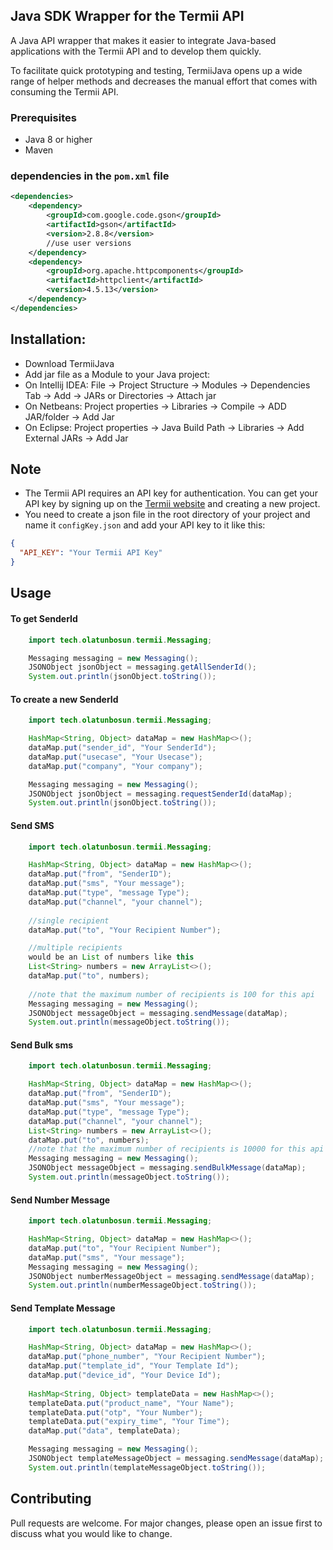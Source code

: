 ##  Java SDK Wrapper for the Termii API 
A Java API wrapper that makes it easier to integrate Java-based applications with the Termii API and to develop them quickly.

To facilitate quick prototyping and testing, TermiiJava opens up a wide range of helper methods and decreases the manual effort that comes with consuming the Termii API. 

### Prerequisites

- Java 8 or higher
- Maven

### dependencies in the `pom.xml` file
```xml
<dependencies>
    <dependency>
        <groupId>com.google.code.gson</groupId>
        <artifactId>gson</artifactId>
        <version>2.8.8</version>
        //use user versions
    </dependency>
    <dependency>
        <groupId>org.apache.httpcomponents</groupId>
        <artifactId>httpclient</artifactId>
        <version>4.5.13</version>
    </dependency>
</dependencies>
```
## Installation:
- Download TermiiJava 
- Add jar file as a Module to your Java project:
- On Intellij IDEA: File -> Project Structure -> Modules -> Dependencies Tab -> Add -> JARs or Directories -> Attach jar
- On Netbeans: Project properties -> Libraries -> Compile -> ADD JAR/folder -> Add Jar
- On Eclipse: Project properties -> Java Build Path -> Libraries -> Add External JARs -> Add Jar
## Note
- The Termii API requires an API key for authentication. You can get your API key by signing up on the [Termii website](https://account.termii.com/signup) and creating a new project.
- You need to create a json file in the root directory of your project and name it `configKey.json` and add your API key to it like this:
```json
{
  "API_KEY": "Your Termii API Key"
}
```
## Usage
#### To get SenderId

```java
    import tech.olatunbosun.termii.Messaging;

    Messaging messaging = new Messaging();
    JSONObject jsonObject = messaging.getAllSenderId();
    System.out.println(jsonObject.toString());
```
#### To create a new SenderId
```java
    import tech.olatunbosun.termii.Messaging;

    HashMap<String, Object> dataMap = new HashMap<>();
    dataMap.put("sender_id", "Your SenderId");
    dataMap.put("usecase", "Your Usecase");
    dataMap.put("company", "Your company");

    Messaging messaging = new Messaging(); 
    JSONObject jsonObject = messaging.requestSenderId(dataMap);
    System.out.println(jsonObject.toString());
```
#### Send SMS
```java
    import tech.olatunbosun.termii.Messaging;

    HashMap<String, Object> dataMap = new HashMap<>();
    dataMap.put("from", "SenderID");
    dataMap.put("sms", "Your message");
    dataMap.put("type", "message Type");
    dataMap.put("channel", "your channel");
    
    //single recipient
    dataMap.put("to", "Your Recipient Number");

    //multiple recipients
    would be an List of numbers like this
    List<String> numbers = new ArrayList<>();
    dataMap.put("to", numbers);
    
    //note that the maximum number of recipients is 100 for this api
    Messaging messaging = new Messaging();
    JSONObject messageObject = messaging.sendMessage(dataMap);
    System.out.println(messageObject.toString());
```
#### Send Bulk sms
```java
    import tech.olatunbosun.termii.Messaging;

    HashMap<String, Object> dataMap = new HashMap<>();
    dataMap.put("from", "SenderID");
    dataMap.put("sms", "Your message");
    dataMap.put("type", "message Type");
    dataMap.put("channel", "your channel");
    List<String> numbers = new ArrayList<>();
    dataMap.put("to", numbers);
    //note that the maximum number of recipients is 10000 for this api
    Messaging messaging = new Messaging();
    JSONObject messageObject = messaging.sendBulkMessage(dataMap);
    System.out.println(messageObject.toString());
```
#### Send Number Message
```java
    import tech.olatunbosun.termii.Messaging;

    HashMap<String, Object> dataMap = new HashMap<>();
    dataMap.put("to", "Your Recipient Number");
    dataMap.put("sms", "Your message");
    Messaging messaging = new Messaging();
    JSONObject numberMessageObject = messaging.sendMessage(dataMap);
    System.out.println(numberMessageObject.toString());
```
#### Send Template Message
```java
    import tech.olatunbosun.termii.Messaging;

    HashMap<String, Object> dataMap = new HashMap<>();
    dataMap.put("phone_number", "Your Recipient Number");
    dataMap.put("template_id", "Your Template Id");
    dataMap.put("device_id", "Your Device Id");
    
    HashMap<String, Object> templateData = new HashMap<>();
    templateData.put("product_name", "Your Name");
    templateData.put("otp", "Your Number");
    templateData.put("expiry_time", "Your Time");
    dataMap.put("data", templateData);

    Messaging messaging = new Messaging();
    JSONObject templateMessageObject = messaging.sendMessage(dataMap);
    System.out.println(templateMessageObject.toString());
```





## Contributing
Pull requests are welcome. For major changes, please open an issue first to discuss what you would like to change.





